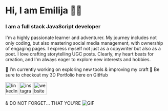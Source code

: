 #  Hi, I am Emilija 👋🥰 #

### I am a full stack JavaScript developer ###
 I'm a highly passionate learner and adventurer. My journey includes not only coding, but also mastering social media management, with ownership of engaging pages. I express myself not just as a copywriter but also as a poet. I love crafting storytelling UGC posts. Clearly, my heart beats for creation, and I'm always eager to explore new interests and hobbies. 

🔭 I’m currently working on exploring new tools & improving my craft 
🫵 Be sure to checkout my 3D Portfolio here on GitHub

[<img src='https://cdn.jsdelivr.net/npm/simple-icons@3.0.1/icons/linkedin.svg' alt='linkedin' height='40'>](https://www.linkedin.com/in/https://www.linkedin.com/in/emilija-paleckyt%C4%97//)  [<img src='https://cdn.jsdelivr.net/npm/simple-icons@3.0.1/icons/instagram.svg' alt='instagram' height='40'>](https://www.instagram.com/emilija_elena/)  [<img src='https://cdn.jsdelivr.net/npm/simple-icons@3.0.1/icons/icloud.svg' alt='website' height='40'>](https://github.com/EmilijaPaleckyte/3D-Portfolio)  

& DO NOT FORGET...
THAT YOU'RE
![GIF](https://media.tenor.co/images/20390f2dcc2e9ee953ff992ba53a6276/raw)
